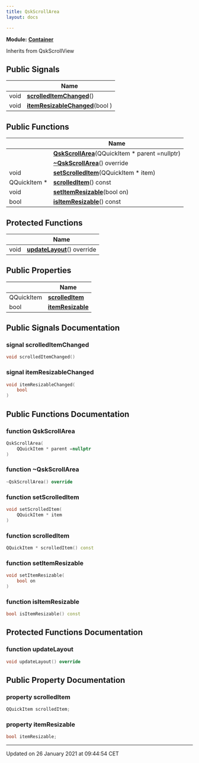 ```yaml
---
title: QskScrollArea
layout: docs

---
```



**Module:** **[Container](/docs/modules/group___container/)**



Inherits from QskScrollView

## Public Signals

|                | Name           |
| -------------- | -------------- |
| void | **[scrolledItemChanged](/docs/classes/class_qsk_scroll_area/#signal-scrolleditemchanged)**() |
| void | **[itemResizableChanged](/docs/classes/class_qsk_scroll_area/#signal-itemresizablechanged)**(bool ) |

## Public Functions

|                | Name           |
| -------------- | -------------- |
| | **[QskScrollArea](/docs/classes/class_qsk_scroll_area/#function-qskscrollarea)**(QQuickItem * parent =nullptr) |
| | **[~QskScrollArea](/docs/classes/class_qsk_scroll_area/#function-~qskscrollarea)**() override |
| void | **[setScrolledItem](/docs/classes/class_qsk_scroll_area/#function-setscrolleditem)**(QQuickItem * item) |
| QQuickItem * | **[scrolledItem](/docs/classes/class_qsk_scroll_area/#function-scrolleditem)**() const |
| void | **[setItemResizable](/docs/classes/class_qsk_scroll_area/#function-setitemresizable)**(bool on) |
| bool | **[isItemResizable](/docs/classes/class_qsk_scroll_area/#function-isitemresizable)**() const |

## Protected Functions

|                | Name           |
| -------------- | -------------- |
| void | **[updateLayout](/docs/classes/class_qsk_scroll_area/#function-updatelayout)**() override |

## Public Properties

|                | Name           |
| -------------- | -------------- |
| QQuickItem | **[scrolledItem](/docs/classes/class_qsk_scroll_area/#property-scrolleditem)**  |
| bool | **[itemResizable](/docs/classes/class_qsk_scroll_area/#property-itemresizable)**  |

## Public Signals Documentation

### signal scrolledItemChanged

```cpp
void scrolledItemChanged()
```


### signal itemResizableChanged

```cpp
void itemResizableChanged(
    bool 
)
```


## Public Functions Documentation

### function QskScrollArea

```cpp
QskScrollArea(
    QQuickItem * parent =nullptr
)
```


### function ~QskScrollArea

```cpp
~QskScrollArea() override
```


### function setScrolledItem

```cpp
void setScrolledItem(
    QQuickItem * item
)
```


### function scrolledItem

```cpp
QQuickItem * scrolledItem() const
```


### function setItemResizable

```cpp
void setItemResizable(
    bool on
)
```


### function isItemResizable

```cpp
bool isItemResizable() const
```


## Protected Functions Documentation

### function updateLayout

```cpp
void updateLayout() override
```


## Public Property Documentation

### property scrolledItem

```cpp
QQuickItem scrolledItem;
```


### property itemResizable

```cpp
bool itemResizable;
```


-------------------------------

Updated on 26 January 2021 at 09:44:54 CET